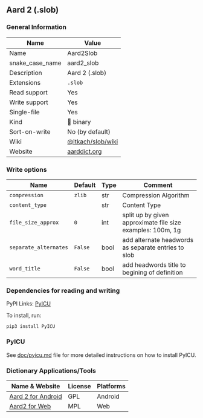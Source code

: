 
## Aard 2 (.slob) ##

### General Information ###
Name | Value
---- | -------
Name | Aard2Slob
snake_case_name | aard2_slob
Description | Aard 2 (.slob)
Extensions | `.slob`
Read support | Yes
Write support | Yes
Single-file | Yes
Kind | 🔢 binary
Sort-on-write | No (by default)
Wiki | [@itkach/slob/wiki](https://github.com/itkach/slob/wiki)
Website | [aarddict.org](http://aarddict.org/)



### Write options ###
Name | Default | Type | Comment
---- | ------- | ---- | -------
`compression` | `zlib` | str | Compression Algorithm
`content_type` |  | str | Content Type
`file_size_approx` | `0` | int | split up by given approximate file size<br />examples: 100m, 1g
`separate_alternates` | `False` | bool | add alternate headwords as separate entries to slob
`word_title` | `False` | bool | add headwords title to begining of definition

### Dependencies for reading and writing ###
PyPI Links: [PyICU](https://pypi.org/project/PyICU)

To install, run:

    pip3 install PyICU


### PyICU ###
See [doc/pyicu.md](../pyicu.md) file for more detailed instructions on how to install PyICU.

### Dictionary Applications/Tools ###
Name & Website | License | Platforms
-------------- | ------- | ---------
[Aard 2 for Android](http://aarddict.org/) | GPL | Android
[Aard2 for Web](http://aarddict.org/) | MPL | Web
